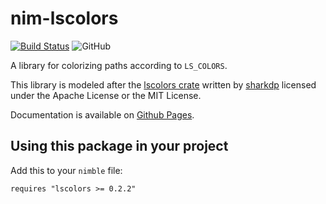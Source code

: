 # nim-lscolors

[![Build Status](https://travis-ci.org/joachimschmidt557/nim-lscolors.svg?branch=master)](https://travis-ci.org/joachimschmidt557/nim-lscolors)
![GitHub](https://img.shields.io/github/license/joachimschmidt557/nim-lscolors)

A library for colorizing paths according to `LS_COLORS`.

This library is modeled after the [lscolors crate](https://github.com/sharkdp/lscolors)
written by [sharkdp](https://github.com/sharkdp)
licensed under the Apache License or the MIT License.

Documentation is available on [Github Pages](https://joachimschmidt557.github.io/nim-lscolors/lscolors.html).

## Using this package in your project

Add this to your `nimble` file:

```
requires "lscolors >= 0.2.2"
```
